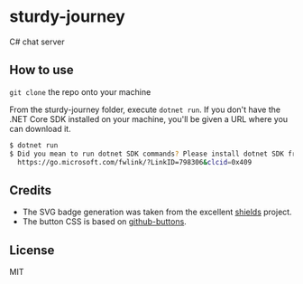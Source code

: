 # sturdy-journey
C# chat server

## How to use

```git clone``` the repo onto your machine  

From the sturdy-journey folder, execute ```dotnet run```. If you don't have the .NET Core SDK installed on your machine, you'll be given a URL where you can download it.  

```bash
$ dotnet run
$ Did you mean to run dotnet SDK commands? Please install dotnet SDK from:
  https://go.microsoft.com/fwlink/?LinkID=798306&clcid=0x409
```
## Credits

- The SVG badge generation was taken from the
excellent [shields](https://github.com/badges/shields) project.
- The button CSS is based on 
[github-buttons](https://github.com/mdo/github-buttons).

## License

MIT
